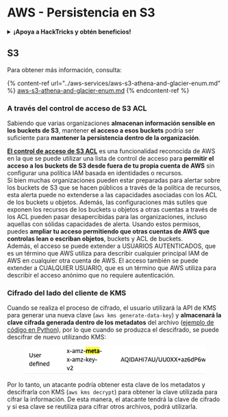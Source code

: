 # AWS - Persistencia en S3

<details>

<summary><strong>¡Apoya a HackTricks y obtén beneficios!</strong></summary>

* Si quieres ver a **tu empresa anunciada en HackTricks** o si quieres acceder a la **última versión de PEASS o descargar HackTricks en PDF** ¡Consulta los [**PLANES DE SUSCRIPCIÓN**](https://github.com/sponsors/carlospolop)!
* Obtén el [**oficial PEASS & HackTricks swag**](https://peass.creator-spring.com)
* Descubre [**The PEASS Family**](https://opensea.io/collection/the-peass-family), nuestra colección de exclusivos [**NFTs**](https://opensea.io/collection/the-peass-family)
* **Únete al** 💬 [**grupo de Discord**](https://discord.gg/hRep4RUj7f) o al [**grupo de telegram**](https://t.me/peass) o **sígueme** en **Twitter** 🐦 [**@carlospolopm**](https://twitter.com/carlospolopm).
* **Comparte tus trucos de hacking enviando PRs a los repositorios de GitHub de** [**HackTricks**](https://github.com/carlospolop/hacktricks) y [**HackTricks Cloud**](https://github.com/carlospolop/hacktricks-cloud).

</details>

## S3

Para obtener más información, consulta:

{% content-ref url="../aws-services/aws-s3-athena-and-glacier-enum.md" %}
[aws-s3-athena-and-glacier-enum.md](../aws-services/aws-s3-athena-and-glacier-enum.md)
{% endcontent-ref %}

### A través del control de acceso de S3 ACL

Sabiendo que varias organizaciones **almacenan información sensible en los buckets de S3**, mantener **el acceso a esos buckets** podría ser suficiente para **mantener la persistencia dentro de la organización**.

[**El control de acceso de S3 ACL**](https://docs.aws.amazon.com/AmazonS3/latest/userguide/acl-overview.html) es una funcionalidad reconocida de AWS en la que se puede utilizar una lista de control de acceso para **permitir el acceso a los buckets de S3 desde fuera de tu propia cuenta de AWS** sin configurar una política IAM basada en identidades o recursos.\
Si bien muchas organizaciones pueden estar preparadas para alertar sobre los buckets de S3 que se hacen públicos a través de la política de recursos, esta alerta puede no extenderse a las capacidades asociadas con los ACL de los buckets u objetos. Además, las configuraciones más sutiles que exponen los recursos de los buckets u objetos a otras cuentas a través de los ACL pueden pasar desapercibidas para las organizaciones, incluso aquellas con sólidas capacidades de alerta. Usando estos permisos, puedes **ampliar tu acceso permitiendo que otras cuentas de AWS que controlas lean o escriban objetos**, buckets y ACL de buckets.\
Además, el acceso se puede extender a USUARIOS AUTENTICADOS, que es un término que AWS utiliza para describir cualquier principal IAM de AWS en cualquier otra cuenta de AWS. El acceso también se puede extender a CUALQUIER USUARIO, que es un término que AWS utiliza para describir el acceso anónimo que no requiere autenticación.

### Cifrado del lado del cliente de KMS

Cuando se realiza el proceso de cifrado, el usuario utilizará la API de KMS para generar una nueva clave (`aws kms generate-data-key`) y **almacenará la clave cifrada generada dentro de los metadatos** del archivo ([ejemplo de código en Python](https://aioboto3.readthedocs.io/en/latest/cse.html#how-it-works-kms-managed-keys)), por lo que cuando se produzca el descifrado, se puede descifrar de nuevo utilizando KMS:&#x20;

<figure><img src="../../../.gitbook/assets/image (1) (1).png" alt=""><figcaption></figcaption></figure>

Por lo tanto, un atacante podría obtener esta clave de los metadatos y descifrarla con KMS (`aws kms decrypt`) para obtener la clave utilizada para cifrar la información. De esta manera, el atacante tendrá la clave de cifrado y si esa clave se reutiliza para cifrar otros archivos, podrá utilizarla.